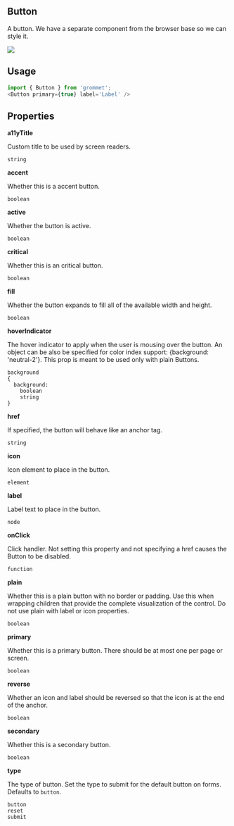 ## Button
A button. We have a separate component from the browser base so we can style it.

[![](https://codesandbox.io/static/img/play-codesandbox.svg)](https://codesandbox.io/s/github/grommet/grommet-site?initialpath=button&amp;module=%2Fscreens%2FButton.js)
## Usage

```javascript
import { Button } from 'grommet';
<Button primary={true} label='Label' />
```

## Properties

**a11yTitle**

Custom title to be used by screen readers.

```
string
```

**accent**

Whether this is a accent button.

```
boolean
```

**active**

Whether the button is active.

```
boolean
```

**critical**

Whether this is an critical button.

```
boolean
```

**fill**

Whether the button expands to fill all of the available width and height.

```
boolean
```

**hoverIndicator**

The hover indicator to apply when the user is mousing over the
button. An object can be also be specified for color index support:
{background: 'neutral-2'}. This prop is meant to be used only
with plain Buttons.

```
background
{
  background: 
    boolean
    string
}
```

**href**

If specified, the button will behave like an anchor tag.

```
string
```

**icon**

Icon element to place in the button.

```
element
```

**label**

Label text to place in the button.

```
node
```

**onClick**

Click handler. Not setting this property and not specifying a href
causes the Button to be disabled.

```
function
```

**plain**

Whether this is a plain button with no border or padding.
Use this when wrapping children that provide the complete visualization
of the control. Do not use plain with label or icon properties.

```
boolean
```

**primary**

Whether this is a primary button. There should be at most one per page or screen.

```
boolean
```

**reverse**

Whether an icon and label should be reversed so that the icon is at the
end of the anchor.

```
boolean
```

**secondary**

Whether this is a secondary button.

```
boolean
```

**type**

The type of button. Set the type to submit for the default button on forms. Defaults to `button`.

```
button
reset
submit
```
  